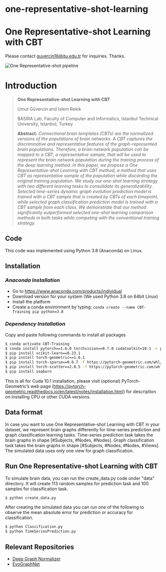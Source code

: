 # one-representative-shot-learning
# One Representative-shot Learning with CBT
Please contact guvercin16@itu.edu.tr for inquiries. Thanks. 

![One Representative-shot pipeline](main_figure.jpg)

# Introduction

> **One Representative-shot Learning with CBT**
>
> Umut Güvercin and Islem Rekik
>
> BASIRA Lab, Faculty of Computer and Informatics, Istanbul Technical University, Istanbul, Turkey
>
> **Abstract:** *Connectional brain templates (CBTs) are the normalized versions of the populations of brain networks. A CBT captures the discriminative and representative features of the graph-represented brain populations. Therefore, a brain network population can be mapped to a CBT, a representative sample, that will be used to represent the brain network population during the training process of the deep learning method. In this paper, we propose a One Representative-shot Learning with CBT method, a method that uses CBT as representative sample of the population while discarding the original training population. We study our one-shot learning strategy with two different learning tasks to consolidate its generalizability. Selected time-series dynamic graph evolution prediction model is trained with a CBT sample that is created by CBTs of each timepoint, while selected graph classification prediction model is trained with a CBT sample from each class. We demonstrate that our method significantly outperformed selected one-shot learning comparison methods in both tasks while competing with the conventional training strategy.*


## Code
This code was implemented using Python 3.8 (Anaconda) on Linux.

## Installation
### *Anaconda Installation*
* Go to  https://www.anaconda.com/products/individual
* Download version for your system (We used Python 3.8  on 64bit Linux)
* Install the platform
* Create a conda environment by typing:  ```conda create --name CBT-Training pip python=3.8```

### *Dependency Installation*
Copy and paste following commands to install all packages
```sh
$ conda activate CBT-Training
$ conda install pytorch==1.6.0 torchvision==0.7.0 cudatoolkit=10.1 -c pytorch
$ pip install scikit-learn==0.23.1
$ pip install torch-geometric==1.6.1
$ pip install torch-sparse==0.6.7 -f https://pytorch-geometric.com/whl/torch-1.6.0+cu101.html
$ pip install torch-scatter==2.0.5 -f https://pytorch-geometric.com/whl/torch-1.6.0+cu101.html
$ pip install seaborn
```
This is all for Cuda 10.1 installation, please visit (optional) PyTorch-Geometric’s web page (https://pytorch-geometric.readthedocs.io/en/latest/notes/installation.html) for description on installing CPU or other CUDA versions.
## Data format
In case you want to use One Representative-shot Learning with CBT in your dataset, we represent brain graphs differently for time-series prediction and graph classification learning tasks. 
Time-series prediction task takes the brain graphs in shape [#Subjects, #Nodes, #Nodes]. Graph classification task takes the brain graphs in shape [#Subjects, #Nodes, #Nodes, #Views].
The simulated data uses only one view for graph classification. 

## Run One Representative-shot Learning with CBT
To simulate brain data, you can run the create_data.py code under "data" directory. It will create 113 random samples for prediction task and 100 samples for classification task.
```sh
$ python create_data.py
```

After creating the simulated data you can run one of the following to observe the mean absolute error for prediction or accuracy for classification.
```sh
$ python Classification.py
$ python TimeSeriesPrediction.py
```

## Relevant Repositories
* [Deep Graph Normalizer](https://github.com/basiralab/DGN)
* [EvoGraphNet](https://github.com/basiralab/EvoGraphNet)

